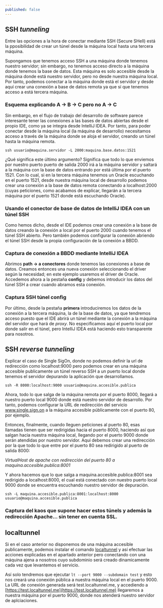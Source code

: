 ```yaml
---
published: false
---
```

## SSH _tunneling_

Entre las opciones a la hora de conectar mediante SSH (Secure SHell) está la pposibilidad de crear un túnel desde la máquina local hasta una tercera máquina.

Supongamos que tenemos acceso SSH a una máquina donde tenemos nuestro servidor; sin embargo, no tenemos acceso directo a la máquina donde tenemos la base de datos. Esta máquina es solo accesible desde la máquina donde está nuestro servidor, pero no desde nuestra máquina local. Por tanto, podemos conectar a la máquina donde está el servidor y desde aquí crear una conexión a base de datos remota ya que sí que tenemos acceso a está tercera máquina.

### Esquema explicando A -> B -> C pero no A -> C

Sin embargo, en el flujo de trabajo del desarrollo de software parece interesante tener las conexiones a las bases de datos abiertas desde el propio IDE, como ya se integra desde IntelliJ IDEA. Por tanto, para poder conectar desde la máquina local (la máquina de desarrollo) necesitamos acceso a través de la máquina donde se aloja el servidor, creando un túnel hasta la máquina remota.

`ssh usuario@maquina.servidor -L 2000:maquina.base.datos:1521`

¿Qué significa este último argumento? Significa que todo lo que enviemos por nuestro puerto puerto de salida 2000 irá a la máquina servidor y saltará a la máquina con la base de datos entrando por está última por el puerto 1521. Con lo cual, si en la tercera máquina tenemos un Oracle escuchando en el puerto 1521, desde nuestra máquina local de desarrollo podemos crear una conexión a la base de datos remota conectando a localhost:2000 (cuyas peticiones, como acabamos de explicar, llegarán a la tercera máquina por el puerto 1521 donde está escuchando Oracle).

### Usando el conector de base de datos de IntelliJ IDEA con un túnel SSH

Como hemos dicho, desde el IDE podemos crear una conexión a la base de datos creando la conexión a local por el puerto 2000 cuando tenemos el túnel SSH abierto. Pero también podemos configurar la conexión abriendo el túnel SSH desde la propia configuración de la conexión a BBDD.

### Captura de conexión a BBDD mediante IntelliJ IDEA

Abrimos **path -> a conectores** donde tenemos las conexiones a base de datos. Creamos entonces una nueva conexión seleccionando el driver según la necesidad; en este ejemplo usaremos el driver de Oracle. Accedemos ahora a la pestaña **config** y debemos introducir los datos del túnel SSH a crear cuando abramos esta conexión.

### Captura SSH túnel config

Por último, desde la pestaña **primera** introduciremos los datos de la conexión a la tercera máquina, la de la base de datos, ya que tendremos acceso puesto que el IDE abrirá un túnel mediante la conexión a la máquina del servidor que hará de _proxy_. No especificamos aquí el puerto local por donde salir en el túnel, pero IntelliJ IDEA está haciendo esto transparente para nosotros.

## SSH _reverse tunneling_

Explicar el caso de Single SigOn, donde no podemos definir la url de redirección como localhost:9000 pero podemos crear en una máquina accesible publicamente un túnel reverso SSH a un puerto local donde tenemos el servidor depurando la aplicación que desarrollamos.

`ssh -R 8000:localhost:9000 usuario@maquina.accesible.publica`

Ahora, todo lo que salga de la máquina remota por el puerto 8000, llegará a nuestro puerto local 9000 donde está nuestro servidor de desarrollo. Por tanto, podemos configurar la URL de redirección del servicio www.single.sign.on a la máquina accesible públicamente con el puerto 80, por ejemplo.

Entonces, finalmente, cuando lleguen peticiones al puerto 80, esas llamadas tienen que ser redirigidas hacia el puerto 8000, haciendo así que salgan hacia nuestra máquina local, llegando por el puerto 9000 donde serán atendidas por nuestro servidor. Aquí debemos crear una redirección por la que todo lo que entre por el puerto 80 sea redirigido al puerto de salida 8000: 

_VirtualHost de apache con redirección del puerto 80 a maquina.accesible.publica:8001_

Y ahora hacemos que lo que salga a maquina.accesible.publica:8001 sea redirigido a localhost:8000, el cual está conectado con nuestro puerto local 9000 donde se encuentra escuchando nuestro servidor de depuración.

`ssh -L maquina.accesible.publica:8001:localhost:8000 usuario@maquina.accesible.publica`

### Captura del kaos que supone hacer estos túnels y además la redirección Apache... sin tener en cuenta SSL.

## localtunnel

Si en el caso anterior no disponemos de una máquina accesible publicamente, podemos instalar el comando [localtunnel](https://localtunnel.github.io/www/) y así efectuar las acciones explicadas en el apartado anterior pero conectando con una máquina ajena a nosotros cuyo subdominio será creado dinamicamente cada vez que levantemos el servicio.

Así solo tendremos que ejecutar `lt --port 9000 --subdomain test` y esto nos creará una conexión pública a nuestra máquina local en el puerto 9000. La URL de conexión generada será test.localtunnel.me, y accediendo a [https://test.localtunnel.me](https://test.localtunnel.me) llegaremos a nuestra máquina por el puerto 9000, donde nos atenderá nuestro servidor de aplciaciones.
